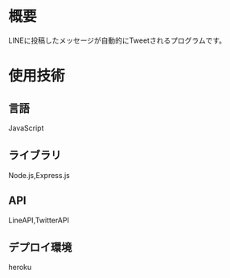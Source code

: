 # 概要
LINEに投稿したメッセージが自動的にTweetされるプログラムです。

# 使用技術
 ## 言語
JavaScript
 ## ライブラリ
Node.js,Express.js
 ## API
LineAPI,TwitterAPI
 ## デプロイ環境
heroku

